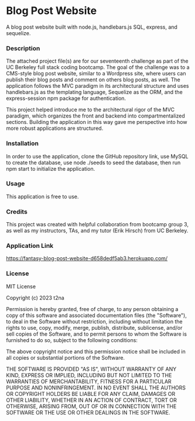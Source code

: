 # Blog Post Website

A blog post website built with node.js, handlebars.js SQL, express, and sequelize.

### Description
The attached project file(s) are for our seventeenth challenge as part of the UC Berkeley full stack coding bootcamp. The goal of the challenge was to a CMS-style blog post website, similar to a Wordpress site, where users can publish their blog posts and comment on others blog posts, as well. The application follows the MVC paradigm in its architectural structure and uses handlebars.js as the templating language, Sequelize as the ORM, and the express-session npm package for authentication.

This project helped introduce me to the architectural rigor of the MVC paradigm, which organizes the front and backend into compartmentalized sections. Building the application in this way gave me perspective into how more robust applications are structured.


### Installation
In order to use the application, clone the GitHub repository link, use MySQL to create the database, use node ./seeds to seed the database, then run npm start to initialize the application.

### Usage
This application is free to use.

### Credits
This project was created with helpful collaboration from bootcamp group 3, as well as my instructors, TAs, and my tutor (Erik Hirsch) from UC Berkeley.

### Application Link
https://fantasy-blog-post-website-d658dedf5ab3.herokuapp.com/

### License

MIT License

Copyright (c) 2023 t2na

Permission is hereby granted, free of charge, to any person obtaining a copy of this software and associated documentation files (the "Software"), to deal in the Software without restriction, including without limitation the rights to use, copy, modify, merge, publish, distribute, sublicense, and/or sell copies of the Software, and to permit persons to whom the Software is furnished to do so, subject to the following conditions:

The above copyright notice and this permission notice shall be included in all copies or substantial portions of the Software.

THE SOFTWARE IS PROVIDED "AS IS", WITHOUT WARRANTY OF ANY KIND, EXPRESS OR IMPLIED, INCLUDING BUT NOT LIMITED TO THE WARRANTIES OF MERCHANTABILITY, FITNESS FOR A PARTICULAR PURPOSE AND NONINFRINGEMENT. IN NO EVENT SHALL THE AUTHORS OR COPYRIGHT HOLDERS BE LIABLE FOR ANY CLAIM, DAMAGES OR OTHER LIABILITY, WHETHER IN AN ACTION OF CONTRACT, TORT OR OTHERWISE, ARISING FROM, OUT OF OR IN CONNECTION WITH THE SOFTWARE OR THE USE OR OTHER DEALINGS IN THE SOFTWARE.